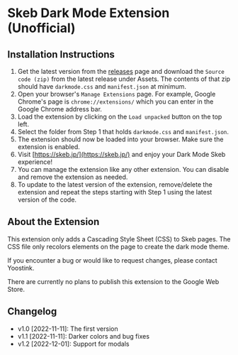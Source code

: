 # Skeb Dark Mode Extension (Unofficial)

## Installation Instructions

1. Get the latest version from the [releases](https://github.com/theyoostink/skeb-dark-mode/releases) page and download the `Source code (zip)` from the latest release under Assets. The contents of that zip should have `darkmode.css` and `manifest.json` at minimum.
2. Open your browser's `Manage Extensions` page. For example, Google Chrome's page is `chrome://extensions/` which you can enter in the Google Chrome address bar.
3. Load the extension by clicking on the `Load unpacked` button on the top left.
4. Select the folder from Step 1 that holds `darkmode.css` and `manifest.json`.
5. The extension should now be loaded into your browser. Make sure the extension is enabled.
6. Visit [https://skeb.jp/](https://skeb.jp/) and enjoy your Dark Mode Skeb experience!
7. You can manage the extension like any other extension. You can disable and remove the extension as needed.
8. To update to the latest version of the extension, remove/delete the extension and repeat the steps starting with Step 1 using the latest version of the code.

## About the Extension

This extension only adds a Cascading Style Sheet (CSS) to Skeb pages. The CSS file only recolors elements on the page to create the dark mode theme.

If you encounter a bug or would like to request changes, please contact Yoostink.

There are currently no plans to publish this extension to the Google Web Store.

## Changelog

- v1.0 [2022-11-11]: The first version
- v1.1 [2022-11-11]: Darker colors and bug fixes
- v1.2 [2022-12-01]: Support for modals
